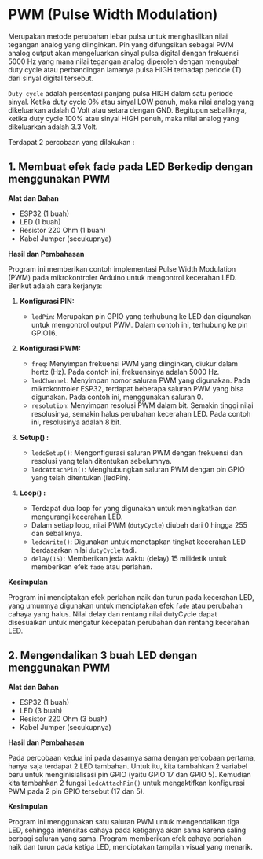# PWM (Pulse Width Modulation)
Merupakan metode perubahan lebar pulsa untuk menghasilkan nilai tegangan analog yang diinginkan. Pin yang difungsikan sebagai PWM analog
output akan mengeluarkan sinyal pulsa digital dengan frekuensi 5000 Hz yang mana nilai tegangan analog diperoleh dengan mengubah duty cycle atau perbandingan lamanya pulsa HIGH terhadap periode (T) dari sinyal digital tersebut.

`Duty cycle` adalah persentasi panjang pulsa HIGH dalam satu periode sinyal. Ketika duty cycle 0% atau sinyal LOW penuh, maka nilai analog yang dikeluarkan adalah 0 Volt atau setara dengan GND. Begitupun sebaliknya, ketika duty cycle 100% atau sinyal HIGH penuh, maka nilai analog yang dikeluarkan adalah 3.3 Volt.

Terdapat 2 percobaan yang dilakukan :

## 1. Membuat efek fade pada LED Berkedip dengan menggunakan PWM
**Alat dan Bahan**
- ESP32 (1 buah)
- LED (1 buah)
- Resistor 220 Ohm (1 buah)
- Kabel Jumper (secukupnya)

**Hasil dan Pembahasan**

Program ini memberikan contoh implementasi Pulse Width Modulation (PWM) pada mikrokontroler Arduino untuk mengontrol kecerahan LED. Berikut adalah cara kerjanya:

1. **Konfigurasi PIN:**
   - `ledPin`: Merupakan pin GPIO yang terhubung ke LED dan digunakan untuk mengontrol output PWM. Dalam contoh ini, terhubung ke pin GPIO16.

2. **Konfigurasi PWM:**
   - `freq`: Menyimpan frekuensi PWM yang diinginkan, diukur dalam hertz (Hz). Pada contoh ini, frekuensinya adalah 5000 Hz.
   - `ledChannel`: Menyimpan nomor saluran PWM yang digunakan. Pada mikrokontroler ESP32, terdapat beberapa saluran PWM yang bisa digunakan. Pada contoh ini, menggunakan saluran 0.
   - `resolution`: Menyimpan resolusi PWM dalam bit. Semakin tinggi nilai resolusinya, semakin halus perubahan kecerahan LED. Pada contoh ini, resolusinya adalah 8 bit.

3. **Setup() :**
   - `ledcSetup()`: Mengonfigurasi saluran PWM dengan frekuensi dan resolusi yang telah ditentukan sebelumnya.
   - `ledcAttachPin()`: Menghubungkan saluran PWM dengan pin GPIO yang telah ditentukan (ledPin).

4. **Loop() :**
   - Terdapat dua loop for yang digunakan untuk meningkatkan dan mengurangi kecerahan LED.
   - Dalam setiap loop, nilai PWM (`dutyCycle`) diubah dari 0 hingga 255 dan sebaliknya.
   - `ledcWrite()`: Digunakan untuk menetapkan tingkat kecerahan LED berdasarkan nilai `dutyCycle` tadi.
   - `delay(15)`: Memberikan jeda waktu (delay) 15 milidetik untuk memberikan efek `fade` atau perlahan.

**Kesimpulan**

Program ini menciptakan efek perlahan naik dan turun pada kecerahan LED, yang umumnya digunakan untuk menciptakan efek `fade` atau perubahan cahaya yang halus. Nilai delay dan rentang nilai dutyCycle dapat disesuaikan untuk mengatur kecepatan perubahan dan rentang kecerahan LED.

## 2. Mengendalikan 3 buah LED dengan menggunakan PWM
**Alat dan Bahan**

- ESP32 (1 buah)
- LED (3 buah)
- Resistor 220 Ohm (3 buah)
- Kabel Jumper (secukupnya)

**Hasil dan Pembahasan**

Pada percobaan kedua ini pada dasarnya sama dengan percobaan pertama, hanya saja terdapat 2 LED tambahan. Untuk itu, kita tambahkan 2 variabel baru untuk menginisialisasi pin GPIO (yaitu GPIO 17 dan GPIO 5). Kemudian kita tambahkan 2 fungsi `ledcAttachPin()` untuk mengaktifkan konfigurasi PWM pada 2 pin GPIO tersebut (17 dan 5).

**Kesimpulan**

Program ini menggunakan satu saluran PWM untuk mengendalikan tiga LED, sehingga intensitas cahaya pada ketiganya akan sama karena saling berbagi saluran yang sama. Program memberikan efek cahaya perlahan naik dan turun pada ketiga LED, menciptakan tampilan visual yang menarik. 

